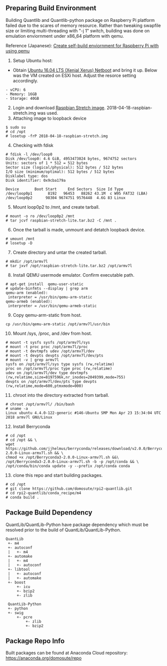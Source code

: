 Preparing Build Environment
------------
Building Quantlib and Quantlib-python package on Raspberry Pi platform failed due to the scares of memory resource.  Rather than tweaking swapfile size or limiting multi-threading with "-j 1" switch, building was done on emulation enviornment under x86_64 platform with qemu.

Reference (Japanese): [Create self-build enviornment for Raspberry Pi with using qemu](https://qiita.com/autch/items/c8c9cdc7b8e5821e81a4)

1. Setup Ubuntu host:
- Obtain [Ubuntu 16.04 LTS (Xenial Xerus) Netboot](http://archive.ubuntu.com/ubuntu/dists/xenial-updates/main/installer-amd64/current/images/netboot/) and bring it up.  Below was the VM created on ESXi host. Adjust the resorce setting accordingly.
```
- vCPU: 6
- Memory: 16GB
- Storage: 40GB
```
2. Login and download [Raspbian Stretch image](https://downloads.raspberrypi.org/raspbian_lite_latest).  2018-04-18-raspbian-stretch.img was used.
3. Attaching image to loopback device
```
$ sudo su
# cd /opt
# losetup -frP 2018-04-18-raspbian-stretch.img
```
4. Checking with fdisk
```
# fdisk -l /dev/loop0
Disk /dev/loop0: 4.6 GiB, 4953473024 bytes, 9674752 sectors
Units: sectors of 1 * 512 = 512 bytes
Sector size (logical/physical): 512 bytes / 512 bytes
I/O size (minimum/optimal): 512 bytes / 512 bytes
Disklabel type: dos
Disk identifier: 0x9cba179a

Device       Boot Start     End Sectors  Size Id Type
/dev/loop0p1       8192   96453   88262 43.1M  c W95 FAT32 (LBA)
/dev/loop0p2      98304 9674751 9576448  4.6G 83 Linux
```
5. Mount loop0p2 to /mnt, and create tarball.
```
# mount -o ro /dev/loop0p2 /mnt
# tar jcvf raspbian-stretch-lite.tar.bz2 -C /mnt .
```
6. Once the tarball is made, unmount and detatch loopback device.
```
# umount /mnt
# losetup -D
```
7. Create directory and untar the created tarball.
```
# mkdir /opt/armv7l
# tar jxvf /opt/raspbian-stretch-lite.tar.bz2 /opt/armv7l
```
8. Install QEMU usermode emulator.  Confirm executable path.
```
# apt-get install  qemu-user-static
# update-binfmts --display | grep arm
qemu-arm (enabled):
 interpreter = /usr/bin/qemu-arm-static
qemu-armeb (enabled):
 interpreter = /usr/bin/qemu-armeb-static
```
9. Copy qemu-arm-static from host.
```
cp /usr/bin/qemu-arm-static /opt/armv7l/usr/bin
```
10. Mount /sys, /proc, and /dev from host. 
```
# mount -t sysfs sysfs /opt/armv7l/sys
# mount -t proc proc /opt/armv7l/proc
# mount -t devtmpfs udev /opt/armv7l/dev
# mount -t devpts devpts /opt/armv7l/dev/pts
# mount -v | grep armv7l
sysfs on /opt/armv7l/sys type sysfs (rw,relatime)
proc on /opt/armv7l/proc type proc (rw,relatime)
udev on /opt/armv7l/dev type devtmpfs (rw,relatime,size=8197596k,nr_inodes=2049399,mode=755)
devpts on /opt/armv7l/dev/pts type devpts (rw,relatime,mode=600,ptmxmode=000)
```
11. chroot into the directory extracted from tarball.
```
# chroot /opt/armv7l/ /bin/bash
# uname -a
Linux ubuntu 4.4.0-122-generic #146-Ubuntu SMP Mon Apr 23 15:34:04 UTC 2018 armv7l GNU/Linux
```
12. Install Berryconda
```
# cd /opt
# cd /opt && \
wget https://github.com/jjhelmus/berryconda/releases/download/v2.0.0/Berryconda3-2.0.0-Linux-armv7l.sh && \
chmod +x /opt/Berryconda3-2.0.0-Linux-armv7l.sh &&\
/opt/Berryconda3-2.0.0-Linux-armv7l.sh -b -p /opt/conda && \
/opt/conda/bin/conda update -y --prefix /opt/conda conda
```
13. clone this repo and start building packages.
``` 
# cd /opt
# git clone https://github.com/domosute/rpi2-quantlib.git
# cd rpi2-quantlib/conda_recipe/m4
# conda build .
```
Package Build Dependency
------------
QuantLib/QuantLib-Python have package dependency which must be resolved prior to the build of QuantLib/QuantLib-Python. 

```
QuantLib
 +- m4
 +- autoconf
 |   +- m4
 +- automake
 |   +- m4
 |   +- autoconf
 +- libtool
 |   +- autoconf
 |   +- automake
 +- boost
     +- icu
     +- bzip2
     +- zlib
     
 QuantLib-Python
 +- python
 +- swig
     +- pcre
         +- zlib
         +- bzip2
```

Package Repo Info
-----------------

Built packages can be found at Anaconda Cloud repository: https://anaconda.org/domosute/repo

